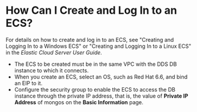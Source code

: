 # How Can I Create and Log In to an ECS?<a name="dds_faq_0034"></a>

For details on how to create and log in to an ECS, see "Creating and Logging In to a Windows ECS" or "Creating and Logging In to a Linux ECS" in the  _Elastic Cloud Server User Guide_.

-   The ECS to be created must be in the same VPC with the DDS DB instance to which it connects.
-   When you create an ECS, select an OS, such as Red Hat 6.6, and bind an EIP to it.
-   Configure the security group to enable the ECS to access the DB instance through the private IP address, that is, the value of  **Private IP Address**  of mongos on the  **Basic Information**  page.

